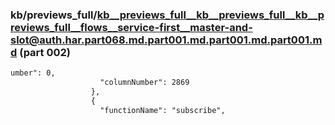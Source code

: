### kb/previews_full/kb__previews_full__kb__previews_full__kb__previews_full__flows__service-first__master-and-slot@auth.har.part068.md.part001.md.part001.md.part001.md (part 002)

```md
umber": 0,
                    "columnNumber": 2869
                  },
                  {
                    "functionName": "subscribe",
               
```

```
